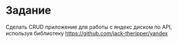 # Задание
Сделать CRUD приложение для работы с яндекс диском по API, используя библиотеку https://github.com/jack-theripper/yandex 
